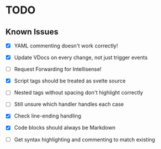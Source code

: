 # TODO

## Known Issues

- [x] YAML commenting doesn't work correctly!

- [x] Update VDocs on every change, not just trigger events

- [ ] Request Forwarding for Intellisense!

- [x] Script tags should be treated as svelte source

- [ ] Nested tags without spacing don't highlight correctly

- [ ] Still unsure which handler handles each case

- [x] Check line-ending handling

- [x] Code blocks should always be Markdown

- [ ] Get syntax highlighting and commenting to match existing
